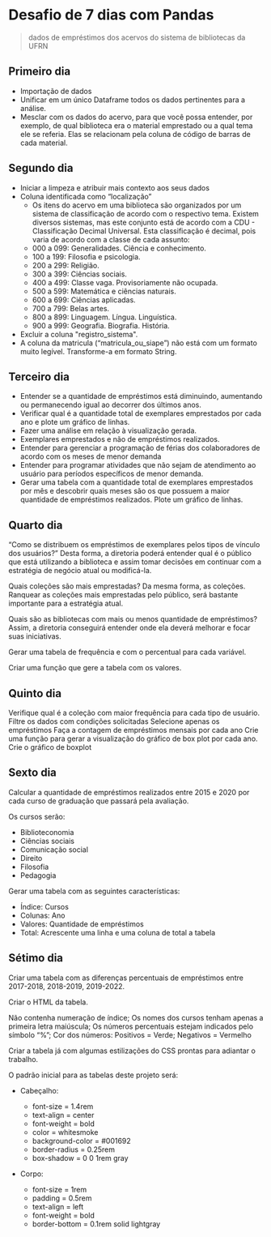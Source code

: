 # Desafio de 7 dias com Pandas

> dados de empréstimos dos acervos do sistema de bibliotecas da UFRN

## Primeiro dia
- Importação de dados
- Unificar em um único Dataframe todos os dados pertinentes para a análise. 
- Mesclar com os dados do acervo, para que você possa entender, por exemplo, de qual biblioteca era o material emprestado ou a qual tema ele se referia. Elas se relacionam pela coluna de código de barras de cada material. 

## Segundo dia
- Iniciar a limpeza e atribuir mais contexto aos seus dados
- Coluna identificada como “localização”
  - Os itens do acervo em uma biblioteca são organizados por um sistema de classificação de acordo com o respectivo tema. Existem diversos sistemas, mas este conjunto está de acordo com a CDU - Classificação Decimal Universal. Esta classificação é decimal, pois varia de acordo com a classe de cada assunto:
  - 000 a 099: Generalidades. Ciência e conhecimento.
  - 100 a 199: Filosofia e psicologia.
  - 200 a 299: Religião.
  - 300 a 399: Ciências sociais.
  - 400 a 499: Classe vaga. Provisoriamente não ocupada.
  - 500 a 599: Matemática e ciências naturais.
  - 600 a 699: Ciências aplicadas.
  - 700 a 799: Belas artes.
  - 800 a 899: Linguagem. Língua. Linguística.
  - 900 a 999: Geografia. Biografia. História.
- Excluir a coluna "registro_sistema".
- A coluna da matricula (“matricula_ou_siape”) não está com um formato muito legível. Transforme-a em formato String.

## Terceiro dia
- Entender se a quantidade de empréstimos está diminuindo, aumentando ou permanecendo igual ao decorrer dos últimos anos.
- Verificar qual é a quantidade total de exemplares emprestados por cada ano e plote um gráfico de linhas.
- Fazer uma análise em relação à visualização gerada.
- Exemplares emprestados e não de empréstimos realizados.
- Entender para gerenciar a programação de férias dos colaboradores de acordo com os meses de menor demanda
- Entender para programar atividades que não sejam de atendimento ao usuário para períodos específicos de menor demanda.
- Gerar uma tabela com a quantidade total de exemplares emprestados por mês e descobrir quais meses são os que possuem a maior quantidade de empréstimos realizados. Plote um gráfico de linhas.

## Quarto dia
“Como se distribuem os empréstimos de exemplares pelos tipos de vínculo dos usuários?”
Desta forma, a diretoria poderá entender qual é o público que está utilizando a biblioteca e assim tomar decisões em continuar com a estratégia de negócio atual ou modificá-la.

Quais coleções são mais emprestadas?
Da mesma forma, as coleções. Ranquear as coleções mais emprestadas pelo público, será bastante importante para a estratégia atual.

Quais são as bibliotecas com mais ou menos quantidade de empréstimos?
Assim, a diretoria conseguirá entender onde ela deverá melhorar e focar suas iniciativas.

Gerar uma tabela de frequência e com o percentual para cada variável.

Criar uma função que gere a tabela com os valores.

## Quinto dia
Verifique qual é a coleção com maior frequência para cada tipo de usuário.
Filtre os dados com condições solicitadas
Selecione apenas os empréstimos
Faça a contagem de empréstimos mensais por cada ano
Crie uma função para gerar a visualização do gráfico de box plot por cada ano.
Crie o gráfico de boxplot

## Sexto dia
Calcular a quantidade de empréstimos realizados entre 2015 e 2020 por cada curso de graduação que passará pela avaliação.

Os cursos serão:
  - Biblioteconomia
  - Ciências sociais
  - Comunicação social
  - Direito
  - Filosofia
  - Pedagogia

Gerar uma tabela com as seguintes características:
  - Índice: Cursos
  - Colunas: Ano
  - Valores: Quantidade de empréstimos
  - Total: Acrescente uma linha e uma coluna de total a tabela

## Sétimo dia
Criar uma tabela com as diferenças percentuais de empréstimos entre 2017-2018, 2018-2019, 2019-2022.

Criar o HTML da tabela.

Não contenha numeração de índice;
Os nomes dos cursos tenham apenas a primeira letra maiúscula;
Os números percentuais estejam indicados pelo símbolo “%”;
Cor dos números: Positivos = Verde; Negativos = Vermelho

Criar a tabela já com algumas estilizações do CSS prontas para adiantar o trabalho.

O padrão inicial para as tabelas deste projeto será:

- Cabeçalho:
  - font-size = 1.4rem
  - text-align = center
  - font-weight = bold
  - color = whitesmoke
  - background-color = #001692
  - border-radius = 0.25rem
  - box-shadow = 0 0 1rem gray

- Corpo:
  - font-size = 1rem
  - padding = 0.5rem
  - text-align = left
  - font-weight = bold
  - border-bottom = 0.1rem solid lightgray